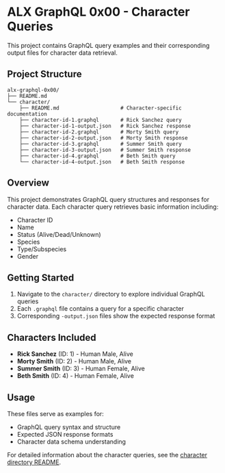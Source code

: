 # ALX GraphQL 0x00 - Character Queries

This project contains GraphQL query examples and their corresponding output files for character data retrieval.

## Project Structure

```
alx-graphql-0x00/
├── README.md
└── character/
    ├── README.md                    # Character-specific documentation
    ├── character-id-1.graphql       # Rick Sanchez query
    ├── character-id-1-output.json   # Rick Sanchez response
    ├── character-id-2.graphql       # Morty Smith query
    ├── character-id-2-output.json   # Morty Smith response
    ├── character-id-3.graphql       # Summer Smith query
    ├── character-id-3-output.json   # Summer Smith response
    ├── character-id-4.graphql       # Beth Smith query
    └── character-id-4-output.json   # Beth Smith response
```

## Overview

This project demonstrates GraphQL query structures and responses for character data. Each character query retrieves basic information including:

- Character ID
- Name
- Status (Alive/Dead/Unknown)
- Species
- Type/Subspecies
- Gender

## Getting Started

1. Navigate to the `character/` directory to explore individual GraphQL queries
2. Each `.graphql` file contains a query for a specific character
3. Corresponding `-output.json` files show the expected response format

## Characters Included

- **Rick Sanchez** (ID: 1) - Human Male, Alive
- **Morty Smith** (ID: 2) - Human Male, Alive
- **Summer Smith** (ID: 3) - Human Female, Alive
- **Beth Smith** (ID: 4) - Human Female, Alive

## Usage

These files serve as examples for:

- GraphQL query syntax and structure
- Expected JSON response formats
- Character data schema understanding

For detailed information about the character queries, see the [character directory README](./character/README.md).
